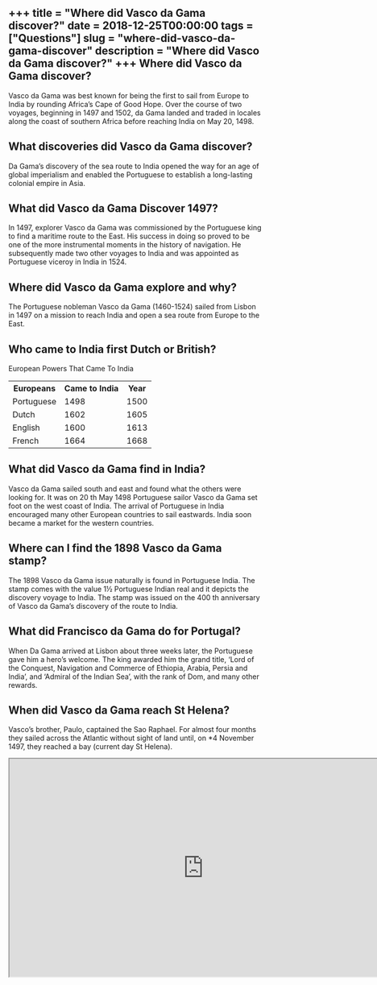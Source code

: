 +++
title = "Where did Vasco da Gama discover?"
date = 2018-12-25T00:00:00
tags = ["Questions"]
slug = "where-did-vasco-da-gama-discover"
description = "Where did Vasco da Gama discover?"
+++
Where did Vasco da Gama discover?
---------------------------------

Vasco da Gama was best known for being the first to sail from Europe to India by rounding Africa’s Cape of Good Hope. Over the course of two voyages, beginning in 1497 and 1502, da Gama landed and traded in locales along the coast of southern Africa before reaching India on May 20, 1498.

What discoveries did Vasco da Gama discover?
--------------------------------------------

Da Gama’s discovery of the sea route to India opened the way for an age of global imperialism and enabled the Portuguese to establish a long-lasting colonial empire in Asia.

What did Vasco da Gama Discover 1497?
-------------------------------------

In 1497, explorer Vasco da Gama was commissioned by the Portuguese king to find a maritime route to the East. His success in doing so proved to be one of the more instrumental moments in the history of navigation. He subsequently made two other voyages to India and was appointed as Portuguese viceroy in India in 1524.

Where did Vasco da Gama explore and why?
----------------------------------------

The Portuguese nobleman Vasco da Gama (1460-1524) sailed from Lisbon in 1497 on a mission to reach India and open a sea route from Europe to the East.

Who came to India first Dutch or British?
-----------------------------------------

European Powers That Came To India

<table><tr><th>Europeans</th><th>Came to India</th><th>Year</th></tr><tr><td>Portuguese</td><td>1498</td><td>1500</td></tr><tr><td>Dutch</td><td>1602</td><td>1605</td></tr><tr><td>English</td><td>1600</td><td>1613</td></tr><tr><td>French</td><td>1664</td><td>1668</td></tr></table>

What did Vasco da Gama find in India?
-------------------------------------

Vasco da Gama sailed south and east and found what the others were looking for. It was on 20 th May 1498 Portuguese sailor Vasco da Gama set foot on the west coast of India. The arrival of Portuguese in India encouraged many other European countries to sail eastwards. India soon became a market for the western countries.

Where can I find the 1898 Vasco da Gama stamp?
----------------------------------------------

The 1898 Vasco da Gama issue naturally is found in Portuguese India. The stamp comes with the value 1½ Portuguese Indian real and it depicts the discovery voyage to India. The stamp was issued on the 400 th anniversary of Vasco da Gama’s discovery of the route to India.

What did Francisco da Gama do for Portugal?
-------------------------------------------

When Da Gama arrived at Lisbon about three weeks later, the Portuguese gave him a hero’s welcome. The king awarded him the grand title, ‘Lord of the Conquest, Navigation and Commerce of Ethiopia, Arabia, Persia and India’, and ‘Admiral of the Indian Sea’, with the rank of Dom, and many other rewards.

When did Vasco da Gama reach St Helena?
---------------------------------------

Vasco’s brother, Paulo, captained the Sao Raphael. For almost four months they sailed across the Atlantic without sight of land until, on \*4 November 1497, they reached a bay (current day St Helena).

<iframe allow="accelerometer; autoplay; clipboard-write; encrypted-media; gyroscope; picture-in-picture" allowfullscreen="" class="__youtube_prefs__  epyt-is-override  no-lazyload" data-no-lazy="1" data-origheight="433" data-origwidth="770" data-skipgform_ajax_framebjll="" height="433" id="_ytid_90823" loading="lazy" src="https://www.youtube.com/embed/rxHf_2zTcQo?enablejsapi=1&autoplay=0&cc_load_policy=0&cc_lang_pref=&iv_load_policy=1&loop=0&modestbranding=0&rel=1&fs=1&playsinline=0&autohide=2&theme=dark&color=red&controls=1&" title="YouTube player" width="770"></iframe>